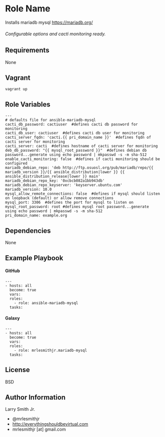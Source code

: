 Role Name
=========

Installs mariadb mysql https://mariadb.org/
###### Configurable options and cacti monitoring ready.

Requirements
------------

None

Vagrant
-------
````
vagrant up
````

Role Variables
--------------

````
---
# defaults file for ansible-mariadb-mysql
cacti_db_password: cactiuser  #defines cacti db password for monitoring
cacti_db_user: cactiuser  #defines cacti db user for monitoring
cacti_server_fqdn: 'cacti.{{ pri_domain_name }}'  #defines fqdn of cacti server for monitoring
cacti_server: cacti  #defines hostname of cacti server for monitoring
deb_db_password: "{{ mysql_root_password }}"  #defines debian db password...generate using echo password | mkpasswd -s -m sha-512
enable_cacti_monitoring: false  #defines if cacti monitoring should be configured
mariadb_debian_repo: 'deb http://ftp.osuosl.org/pub/mariadb/repo/{{ mariadb_version }}/{{ ansible_distribution|lower }} {{ ansible_distribution_release|lower }} main'
mariadb_debian_repo_key: '0xcbcb082a1bb943db'
mariadb_debian_repo_keyserver: 'keyserver.ubuntu.com'
mariadb_version: 10.0
mysql_allow_remote_connections: false  #defines if mysql should listen on loopback (default) or allow remove connections
mysql_port: 3306  #defines the port for mysql to listen on
mysql_root_password: root #defines mysql root password...generate using echo password | mkpasswd -s -m sha-512
pri_domain_name: example.org
````

Dependencies
------------

None

Example Playbook
----------------

#### GitHub
````
---
- hosts: all
  become: true
  vars:
  roles:
    - role: ansible-mariadb-mysql
  tasks:
````
#### Galaxy
````
---
- hosts: all
  become: true
  vars:
  roles:
    - role: mrlesmithjr.mariadb-mysql
  tasks:
````

License
-------

BSD

Author Information
------------------

Larry Smith Jr.
- @mrlesmithjr
- http://everythingshouldbevirtual.com
- mrlesmithjr [at] gmail.com
